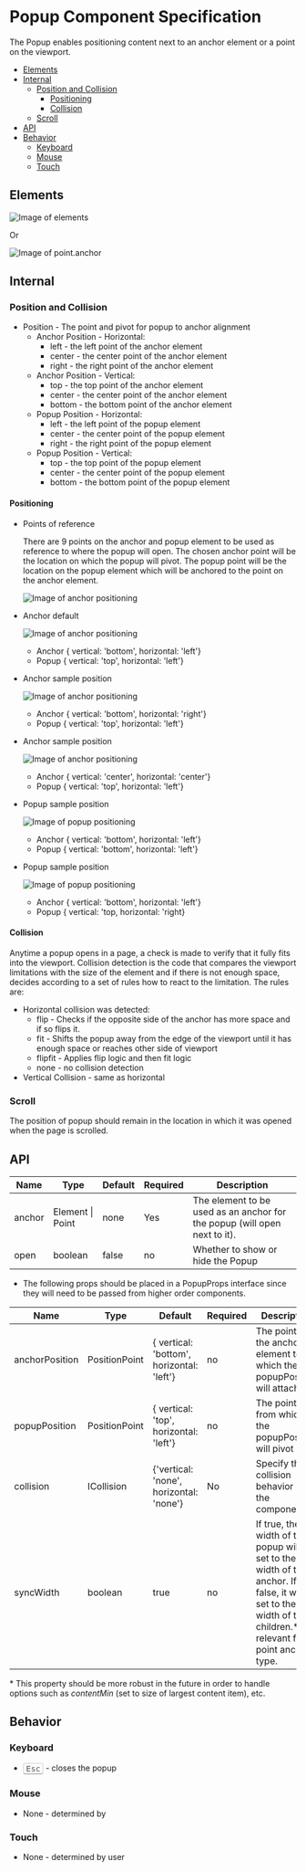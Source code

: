 # Popup Component Specification

The Popup enables positioning content next to an anchor element or a point on the viewport.

* [Elements](#elements)
* [Internal](#internal)
  * [Position and Collision](#position-and-collision)
    * [Positioning](#positioning)
    * [Collision](#collision)
  * [Scroll](#scroll)
* [API](#properties)
* [Behavior](#behavior)
  * [Keyboard](#keyboard)
  * [Mouse](#mouse)
  * [Touch](#touch)

## Elements

![Image of elements](./assets/popup/points.png)

Or

![Image of point.anchor](./assets/popup/pointanchorelements.png)

## Internal

### Position and Collision

* Position - The point and pivot for popup to anchor alignment
  * Anchor Position - Horizontal:
    * left - the left point of the anchor element
    * center - the center point of the anchor element
    * right - the right point of the anchor element
  * Anchor Position - Vertical:
    * top - the top point of the anchor element
    * center - the center point of the anchor element
    * bottom - the bottom point of the anchor element
  * Popup Position - Horizontal:
    * left - the left point of the popup element
    * center - the center point of the popup element
    * right - the right point of the popup element
  * Popup Position - Vertical:
    * top - the top point of the popup element
    * center - the center point of the popup element
    * bottom - the bottom point of the popup element

#### Positioning

* Points of reference

    There are 9 points on the anchor and popup element to be used as reference to where the popup will open. The chosen anchor point will be the location on which the popup will pivot. The popup point will be the location on the popup element which will be anchored to the point on the anchor element.

    ![Image of anchor positioning](./assets/popup/points.png)

* Anchor default

    ![Image of anchor positioning](./assets/popup/anchordefault.png)

  * Anchor { vertical: 'bottom', horizontal: 'left'}
  * Popup { vertical: 'top', horizontal: 'left'}

* Anchor sample position

    ![Image of anchor positioning](./assets/popup/anchorright.png)

  * Anchor { vertical: 'bottom', horizontal: 'right'}
  * Popup { vertical: 'top', horizontal: 'left'}

* Anchor sample position

    ![Image of anchor positioning](./assets/popup/anchorcenter.png)

  * Anchor { vertical: 'center', horizontal: 'center'}
  * Popup { vertical: 'top', horizontal: 'left'}

* Popup sample position

    ![Image of popup positioning](./assets/popup/popupbottom.png)

  * Anchor { vertical: 'bottom', horizontal: 'left'}
  * Popup { vertical: 'bottom', horizontal: 'left'}

* Popup sample position

    ![Image of popup positioning](./assets/popup/popupright.png)

  * Anchor { vertical: 'bottom', horizontal: 'left'}
  * Popup { vertical: 'top, horizontal: 'right}

#### Collision

Anytime a popup opens in a page, a check is made to verify that it fully fits into the viewport. Collision detection is the code that compares the viewport limitations with the size of the element and if there is not enough space, decides according to a set of rules how to react to the limitation. The rules are:

  * Horizontal collision was detected:
    * flip - Checks if the opposite side of the anchor has more space and if so flips it.
    * fit - Shifts the popup away from the edge of the viewport until it has enough space or reaches other side of viewport
    * flipfit - Applies flip logic and then fit logic
    * none - no collision detection
  * Vertical Collision - same as horizontal

### Scroll

The position of popup should remain in the location in which it was opened when the page is scrolled.

## API

| Name | Type | Default | Required | Description |
| -- | -- | -- | -- | -- |
| anchor | Element \| Point | none | Yes | The element to be used as an anchor for the popup (will open next to it). |
| open | boolean | false | no | Whether to show or hide the Popup |

* The following props should be placed in a PopupProps interface since they will need to be passed from higher order components.

| Name | Type | Default | Required | Description |
| -- | -- | -- | -- | -- |
| anchorPosition | PositionPoint | { vertical: 'bottom', horizontal: 'left'} | no | The point on the anchor element to which the popupPosition will attach to |
| popupPosition | PositionPoint | { vertical: 'top', horizontal: 'left'} | no | The point from which the popupPosition will pivot |
| collision | ICollision| {'vertical: 'none', horizontal: 'none'} | No | Specify the collision behavior of the component |
| syncWidth	| boolean |	true | no | If true, the width of the popup will be set to the width of the anchor. If false, it will be set to the width of the children.* Not relevant for a point anchor type.|

\* This property should be more robust in the future in order to handle options such as *contentMin* (set to size of largest content item), etc.

## Behavior

### Keyboard

* <kbd style="display: inline-block; padding: .1em .3em; color: #555; vertical-align: middle; background-color: #fcfcfc; border: solid 1px #ccc;border-bottom-color: #bbb;border-radius: .2em;box-shadow: inset 0 -1px 0 #bbb;">Esc</kbd> - closes the popup

### Mouse

* None - determined by

### Touch

* None - determined by user
